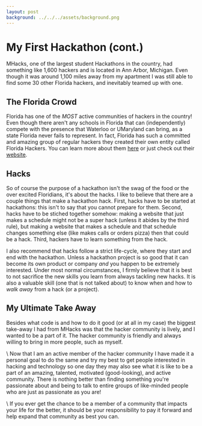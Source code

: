 ```yaml
---
layout: post
background: ../../../assets/background.png
---
```


# My First Hackathon (cont.)

MHacks, one of the largest student Hackathons in the country, had something like 1,600
hackers and is located in Ann Arbor, Michigan. Even though it was around 1,100 miles away
from my apartment I was still able to find some 30 other Florida hackers, and inevitably
teamed up with one.

## The Florida Crowd

Florida has one of the *MOST* active communities of hackers in the country! Even though there
aren't any schools in Florida that can (independently) compete with the presence that Waterloo
or UMaryland can bring, as a state Florida never fails to represent. In fact, Florida has such a
committed and amazing group of regular hackers they created their own entity called Florida Hackers.
You can learn more about them [here](https://medium.com/florida-hackers/the-start-e8056d2780f50) or
just check out their [website](floridahackers.com).

## Hacks

So of course the purpose of a hackathon isn't the swag of the food or the over excited Floridians,
it's about the hacks. I like to believe that there are a couple things that make a hackathon hack.
First, hacks have to be started at hackathons: this isn't to say that you cannot prepare for them.
Second, hacks have to be stiched together somehow: making a website that just makes a schedule might
not be a super hack (unless it abides by the third rule), but making a website that makes a schedule
and that schedule changes something else (like makes calls or orders pizza) then that could be a
hack. Third, hackers have to learn something from the hack.

I also recommend that hacks follow a strict life-cycle, where they start and end with the hackathon.
Unless a hackathon project is so good that it can become its own product or company *and* you happen
to be extremely interested. Under most normal circumstances, I firmly believe that it is best to
not sacrifice the new skills you learn from always tackling new hacks. It is also a valuable skill
(one that is not talked about) to know when and how to _walk away_ from a hack (or a project). 


## My Ultimate Take Away

Besides what code is and how to do it good (or at all in my case) the biggest take-away
I had from MHacks was that the hacker community is lively, and I wanted to be a part of it.
The hacker community is friendly and always willing to bring in more people, such as myself.

\\
Now that I am an active member of the hacker community I have made it a personal goal to
do the same and try my best to get people interested in hacking and technology so one day
they may also see what it is like to be a part of an amazing, talented, motivated (good-looking),
and active community. There is nothing better than finding something you're passionate about and
being to talk to entire groups of like-minded people who are just as passionate as you are!

\\
If you ever get the chance to be a member of a community that impacts your life for the better,
it should be your responsibility to pay it forward and help expand that community as best you can.
